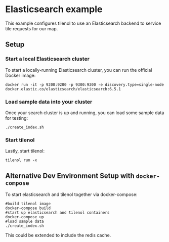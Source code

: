 # Elasticsearch example

This example configures tilenol to use an Elasticsearch backend to service tile requests for our map.

## Setup

### Start a local Elasticsearch cluster

To start a locally-running Elasticsearch cluster, you can run the official Docker image:

```shell
docker run -it -p 9200:9200 -p 9300:9300 -e discovery.type=single-node docker.elastic.co/elasticsearch/elasticsearch:6.5.1
```

### Load sample data into your cluster

Once your search cluster is up and running, you can load some sample data for testing:

```shell
./create_index.sh
```

### Start tilenol

Lastly, start tilenol:

```shell
tilenol run -x
```

## Alternative Dev Environment Setup with `docker-compose`

To start elasticsearch and tilenol together via docker-compose:

```shell
#build tilenol image
docker-compose build
#start up elasticsearch and tilenol containers 
docker-compose up
#load sample data
./create_index.sh
```

This could be extended to include the redis cache.